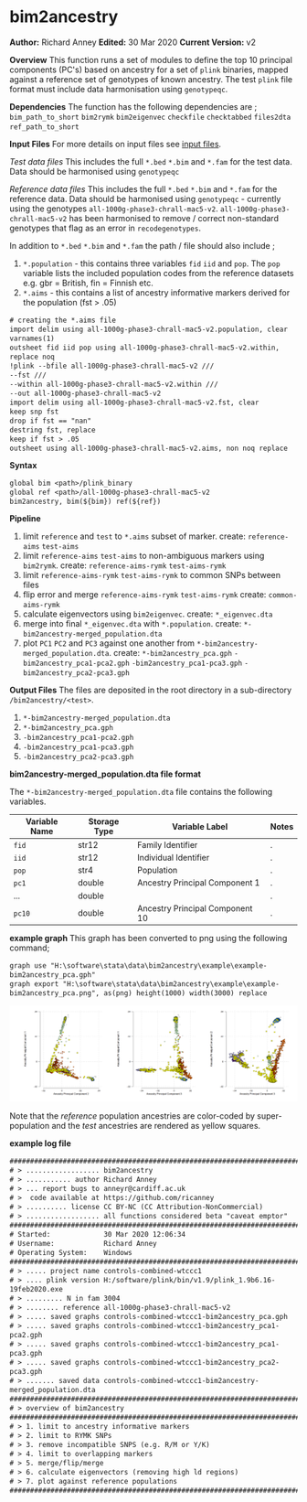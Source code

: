 # bim2ancestry
__Author:__ Richard Anney
__Edited:__ 30 Mar 2020
__Current Version:__ v2

__Overview__
This function runs a set of modules to define the top 10 principal components (PC's) based on ancestry for a set of ``plink`` binaries, mapped against a reference set of genotypes of known ancestry. The test ``plink`` file format must include data harmonisation using ``genotypeqc``. 

__Dependencies__
The function has the following dependencies are ;
``bim_path_to_short`` ``bim2rymk`` ``bim2eigenvec`` ``checkfile`` ``checktabbed`` ``files2dta``  ``ref_path_to_short`` 

__Input Files__
For more details on input files see [input files](https://github.com/ricanney/stata/blob/master/input-files.md).

_Test data files_
This includes the full ``*.bed`` ``*.bim`` and ``*.fam`` for the test data. Data should be harmonised using ``genotypeqc``

_Reference data files_
This includes the full ``*.bed`` ``*.bim`` and ``*.fam`` for the reference data. Data should be harmonised using ``genotypeqc`` - currently using the genotypes ``all-1000g-phase3-chrall-mac5-v2``. ``all-1000g-phase3-chrall-mac5-v2`` has been harmonised to remove / correct non-standard genotypes that flag as an error in ``recodegenotypes``. 

In addition to ``*.bed`` ``*.bim`` and ``*.fam`` the path / file should also include ;
1. ``*.population`` - this contains three variables ``fid`` ``iid`` and ``pop``. The ``pop`` variable lists the included population codes from the reference datasets e.g. gbr = British, fin = Finnish etc. 
2. ``*.aims`` - this contains a list of ancestry informative markers derived for the population (fst > .05)

```
# creating the *.aims file
import delim using all-1000g-phase3-chrall-mac5-v2.population, clear varnames(1)
outsheet fid iid pop using all-1000g-phase3-chrall-mac5-v2.within, replace noq
!plink --bfile all-1000g-phase3-chrall-mac5-v2 ///
--fst ///
--within all-1000g-phase3-chrall-mac5-v2.within ///
--out all-1000g-phase3-chrall-mac5-v2
import delim using all-1000g-phase3-chrall-mac5-v2.fst, clear
keep snp fst
drop if fst == "nan"
destring fst, replace
keep if fst > .05
outsheet using all-1000g-phase3-chrall-mac5-v2.aims, non noq replace
```

__Syntax__

```
global bim <path>/plink_binary
global ref <path>/all-1000g-phase3-chrall-mac5-v2
bim2ancestry, bim(${bim}) ref(${ref})
```

__Pipeline__
1. limit ``reference`` and ``test`` to ``*.aims`` subset of marker. create: ``reference-aims`` ``test-aims``
2. limit ``reference-aims`` ``test-aims`` to non-ambiguous markers using ``bim2rymk``. create: ``reference-aims-rymk`` ``test-aims-rymk``
3. limit ``reference-aims-rymk`` ``test-aims-rymk`` to common SNPs between files
4. flip error and merge ``reference-aims-rymk`` ``test-aims-rymk`` create: ``common-aims-rymk``
5. calculate eigenvectors using ``bim2eigenvec``. create: ``*_eigenvec.dta``
6. merge into final ``*_eigenvec.dta`` with ``*.population``. create: ``*-bim2ancestry-merged_population.dta``
7. plot ``PC1`` ``PC2`` and ``PC3`` against one another from ``*-bim2ancestry-merged_population.dta``. create: ``*-bim2ancestry_pca.gph`` ``-bim2ancestry_pca1-pca2.gph`` ``-bim2ancestry_pca1-pca3.gph``  ``-bim2ancestry_pca2-pca3.gph`` 

__Output Files__
The files are deposited in the root directory in a sub-directory ``/bim2ancestry/<test>``. 
1. ``*-bim2ancestry-merged_population.dta``
2. ``*-bim2ancestry_pca.gph``
3. ``-bim2ancestry_pca1-pca2.gph``
4. ``-bim2ancestry_pca1-pca3.gph``
5. ``-bim2ancestry_pca2-pca3.gph`` 


__bim2ancestry-merged_population.dta file format__

The ``*-bim2ancestry-merged_population.dta`` file contains the following  variables.

| Variable Name | Storage Type | Variable Label | Notes |
|--------|--------|--------|--------|
|``fid``|str12|Family Identifier| .|
|``iid``|str12|Individual Identifier|.|
|``pop``|str4|Population|.|
|``pc1``|double|Ancestry Principal Component 1 |.
|...|double| |.
|``pc10``|double|Ancestry Principal Component 10 |.

__example graph__
This graph has been converted to png using the following command;
```
graph use "H:\software\stata\data\bim2ancestry\example\example-bim2ancestry_pca.gph"
graph export "H:\software\stata\data\bim2ancestry\example\example-bim2ancestry_pca.png", as(png) height(1000) width(3000) replace
```

![](images/example-bim2ancestry_pca.png)

Note that the _reference_ population ancestries are color-coded by super-population and the _test_ ancestries are rendered as yellow squares.

__example log file__
```
#########################################################################
# > .................. bim2ancestry
# > ........... author Richard Anney
# > ... report bugs to anneyr@cardiff.ac.uk
# >  code available at https://github.com/ricanney
# > .......... license CC BY-NC (CC Attribution-NonCommercial)
# > .................. all functions considered beta "caveat emptor"
#########################################################################
# Started:             30 Mar 2020 12:06:34 
# Username:            Richard Anney
# Operating System:    Windows
#########################################################################
# > ..... project name controls-combined-wtccc1
# > .... plink version H:/software/plink/bin/v1.9/plink_1.9b6.16-19feb2020.exe
# > ......... N in fam 3004
# > ........ reference all-1000g-phase3-chrall-mac5-v2
# > ..... saved graphs controls-combined-wtccc1-bim2ancestry_pca.gph
# > ..... saved graphs controls-combined-wtccc1-bim2ancestry_pca1-pca2.gph
# > ..... saved graphs controls-combined-wtccc1-bim2ancestry_pca1-pca3.gph
# > ..... saved graphs controls-combined-wtccc1-bim2ancestry_pca2-pca3.gph
# > ....... saved data controls-combined-wtccc1-bim2ancestry-merged_population.dta
#########################################################################
# > overview of bim2ancestry
#########################################################################
# > 1. limit to ancestry informative markers
# > 2. limit to RYMK SNPs
# > 3. remove incompatible SNPS (e.g. R/M or Y/K)
# > 4. limit to overlapping markers
# > 5. merge/flip/merge
# > 6. calculate eigenvectors (removing high ld regions)
# > 7. plot against reference populations
#########################################################################
```